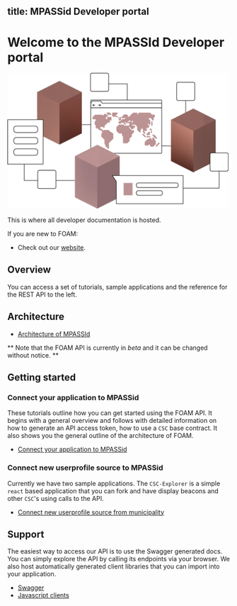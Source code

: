 title: MPASSid Developer portal
---

# Welcome to the MPASSId Developer portal

<img src="images/devportal.png" width="500">

This is where all developer documentation is hosted.

If you are new to FOAM:

+ Check out our [website](https://mpass.fi).

## Overview

You can access a set of tutorials, sample applications and the reference for the REST API to the left.


## Architecture

+ [Architecture of MPASSId](tutorials/architecture.html)

** Note that the FOAM API is currently in _beta_ and it can be changed without notice. **

## Getting started

### Connect your application to MPASSid 

These tutorials outline how you can get started using the FOAM API. It begins with a general overview and follows with detailed information on how to generate an API access token, how to use a `CSC` base contract. It also shows you the general outline of the architecture of FOAM.

+ [Connect your application to MPASSid](tutorials/connect_app.html)

### Connect new userprofile source to MPASSid

Currently we have two sample applications. The `CSC-Explorer` is a simple `react` based application that you can fork and have display beacons and other `CSC`'s using calls to the API.

+ [Connect new userprofile source from municipality](tutorials/connect_municipality.html)

## Support

The easiest way to access our API is to use the Swagger generated docs. You can simply explore the API by calling its endpoints via your browser. We also host automatically generated client libraries that you can import into your application.
+ [Swagger](swagger/ui.html)
+ [Javascript clients](swagger/intro.html)

